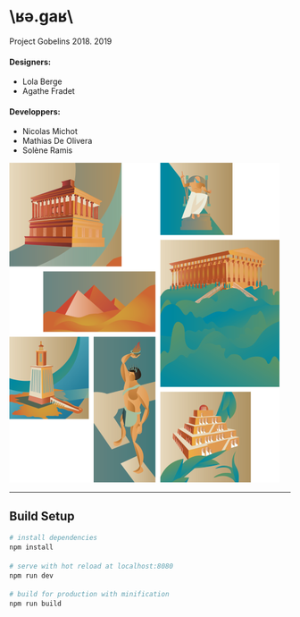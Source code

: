 # \ʁə.ɡaʁ\
Project Gobelins 2018. 2019

#### Designers:
- Lola Berge
- Agathe Fradet

#### Developpers:
- Nicolas Michot
- Mathias De Olivera
- Solène Ramis


![7merveilles](static/img/merveilles.png)

---

## Build Setup

``` bash
# install dependencies
npm install

# serve with hot reload at localhost:8080
npm run dev

# build for production with minification
npm run build
```